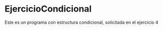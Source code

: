 # EjercicioCondicional
 Este es un programa con estructura condicional, solicitada en el ejercicio 4
